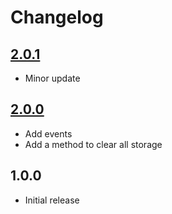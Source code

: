 # Changelog

## [2.0.1](https://github.com/ankurk91/vue-web-storage/compare/2.0.0...2.0.1) 
* Minor update 

## [2.0.0](https://github.com/ankurk91/vue-web-storage/compare/1.0.0...2.0.0) 
* Add events
* Add a method to clear all storage

## 1.0.0
* Initial release
